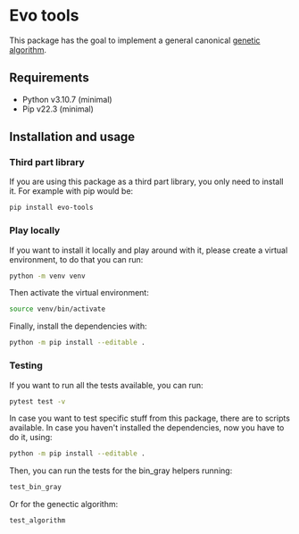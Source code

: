 # Evo tools

This package has the goal to implement a general canonical [genetic algorithm](https://en.wikipedia.org/wiki/Genetic_algorithm).

## Requirements

- Python v3.10.7 (minimal)
- Pip v22.3 (minimal)

## Installation and usage

### Third part library

If you are using this package as a third part library, you only need to install it. For example with pip would be:

```bash
pip install evo-tools
```

### Play locally

If you want to install it locally and play around with it, please create a virtual environment, to do that you can run:

```bash
python -m venv venv
```

Then activate the virtual environment:

```bash
source venv/bin/activate
```

Finally, install the dependencies with:

```bash
python -m pip install --editable .
```

### Testing

If you want to run all the tests available, you can run:

```bash
pytest test -v
```

In case you want to test specific stuff from this package, there are to scripts available. In case you haven't installed the dependencies, now you have to do it, using:

```bash
python -m pip install --editable .
```

Then, you can run the tests for the bin_gray helpers running:

```bash
test_bin_gray
```

Or for the genectic algorithm:

```bash
test_algorithm
```
